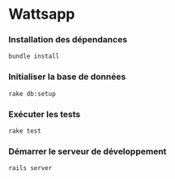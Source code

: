# Wattsapp

### Installation des dépendances

```
bundle install
```

### Initialiser la base de données

```
rake db:setup
```

### Exécuter les tests

```
rake test
```

### Démarrer le serveur de développement

```
rails server
```
